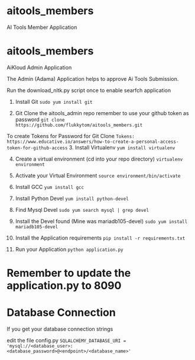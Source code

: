 # aitools_members
AI Tools Member Application

# aitools_members
AiKloud Admin Application

The Admin (Adama) Application helps to approve Ai Tools Submission.

Run the download_nltk.py script once to enable searfch application


1. Install Git
`sudo yum install git`

2. Git Clone the aitools_admin repo
remember to use your github token as password
`git clone https://github.com/flukkytom/aitools_members.git`

To create Tokens for Password for Git Clone
`Tokens: https://www.educative.io/answers/how-to-create-a-personal-access-token-for-github-access`
3. Install Virtualenv
`yum install virtualenv`

4. Create a virtual environment (cd into your repo directory)
`virtualenv environment`

5. Activate your Virtual Environment
`source environment/bin/activate`

6. Install GCC
`yum install gcc`

7. Install Python Devel
`yum install python-devel`

8. Find Mysql Devel
`sudo yum search mysql | grep devel`

9. Install the Devel found (Mine was mariadb105-devel)
`sudo yum install mariadb105-devel`

10. Install the Application requirements
`pip install -r requirements.txt`

11. Run your Application
`python application.py`


Remember to update the application.py to 8090
=======
Database Connection
===================

If you get your database connection strings

edit the file config.py `SQLALCHEMY_DATABASE_URI = 'mysql://<database_user>:<database_password>@<endpoint>/<database_name>'`

